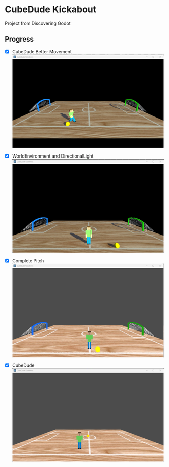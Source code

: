 # CubeDude Kickabout

Project from Discovering Godot

## Progress

- [x] CubeDude Better Movement 
![Cubedude Better Movement](_screenshots/cubedude-move.png)

- [x] WorldEnvironment and DirectionalLight 
![Light](_screenshots/light.png)

- [x] Complete Pitch 
![Pitch](_screenshots/pitch.png)

- [x] CubeDude 
![Cubedude](_screenshots/cubedude.png)













